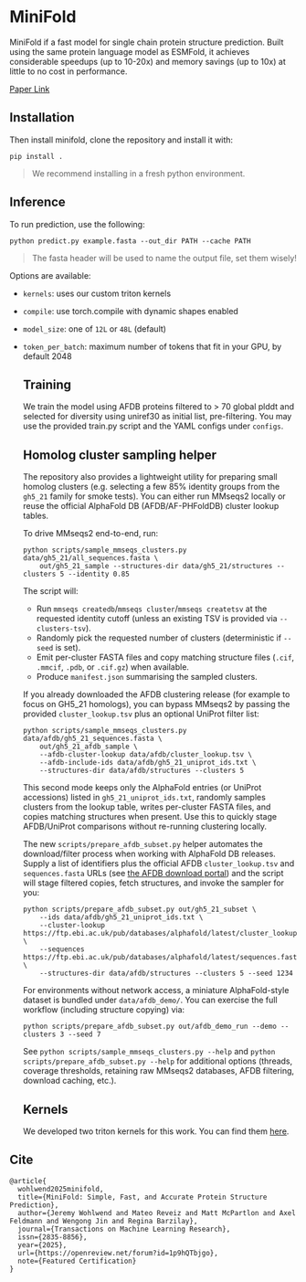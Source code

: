 # MiniFold

MiniFold if a fast model for single chain protein structure prediction. Built using the same protein language model as ESMFold, it achieves considerable speedups (up to 10-20x) and memory savings (up to 10x) at little to no cost in performance.

[Paper Link](https://openreview.net/pdf?id=1p9hQTbjgo)

## Installation

Then install minifold, clone the repository and install it with:

`pip install .`

> We recommend installing in a fresh python environment.

## Inference

To run prediction, use the following:

`python predict.py example.fasta --out_dir PATH --cache PATH`

> The fasta header will be used to name the output file, set them wisely!

Options are available:

- `kernels`: uses our custom triton kernels
- `compile`: use torch.compile with dynamic shapes enabled
- `model_size`: one of `12L` or `48L` (default) 
- `token_per_batch`: maximum number of tokens that fit in your GPU, by default 2048

  ## Training

  We train the model using AFDB proteins filtered to > 70 global plddt and selected for diversity using uniref30 as initial list, pre-filtering. You may use the provided train.py script and the YAML configs under `configs`.

  ## Homolog cluster sampling helper

  The repository also provides a lightweight utility for preparing small homolog clusters (e.g. selecting a few 85% identity groups from the `gh5_21` family for smoke tests). You can either run MMseqs2 locally or reuse the official AlphaFold DB (AFDB/AF-PHFoldDB) cluster lookup tables.

  To drive MMseqs2 end-to-end, run:

  ```
  python scripts/sample_mmseqs_clusters.py data/gh5_21/all_sequences.fasta \
      out/gh5_21_sample --structures-dir data/gh5_21/structures --clusters 5 --identity 0.85
  ```

  The script will:

  - Run `mmseqs createdb`/`mmseqs cluster`/`mmseqs createtsv` at the requested identity cutoff (unless an existing TSV is provided via `--clusters-tsv`).
  - Randomly pick the requested number of clusters (deterministic if `--seed` is set).
  - Emit per-cluster FASTA files and copy matching structure files (`.cif`, `.mmcif`, `.pdb`, or `.cif.gz`) when available.
  - Produce `manifest.json` summarising the sampled clusters.

  If you already downloaded the AFDB clustering release (for example to focus on GH5_21 homologs), you can bypass MMseqs2 by passing the provided `cluster_lookup.tsv` plus an optional UniProt filter list:

  ```
  python scripts/sample_mmseqs_clusters.py data/afdb/gh5_21_sequences.fasta \
      out/gh5_21_afdb_sample \
      --afdb-cluster-lookup data/afdb/cluster_lookup.tsv \
      --afdb-include-ids data/afdb/gh5_21_uniprot_ids.txt \
      --structures-dir data/afdb/structures --clusters 5
  ```

  This second mode keeps only the AlphaFold entries (or UniProt accessions) listed in `gh5_21_uniprot_ids.txt`, randomly samples clusters from the lookup table, writes per-cluster FASTA files, and copies matching structures when present. Use this to quickly stage AFDB/UniProt comparisons without re-running clustering locally.

  The new `scripts/prepare_afdb_subset.py` helper automates the download/filter process when working with AlphaFold DB releases. Supply a list of identifiers plus the official AFDB `cluster_lookup.tsv` and `sequences.fasta` URLs (see [the AFDB download portal](https://alphafold.ebi.ac.uk/download)) and the script will stage filtered copies, fetch structures, and invoke the sampler for you:

  ```
  python scripts/prepare_afdb_subset.py out/gh5_21_subset \
      --ids data/afdb/gh5_21_uniprot_ids.txt \
      --cluster-lookup https://ftp.ebi.ac.uk/pub/databases/alphafold/latest/cluster_lookup/cluster_lookup.tsv.gz \
      --sequences https://ftp.ebi.ac.uk/pub/databases/alphafold/latest/sequences.fasta.gz \
      --structures-dir data/afdb/structures --clusters 5 --seed 1234
  ```

  For environments without network access, a miniature AlphaFold-style dataset is bundled under `data/afdb_demo/`. You can exercise the full workflow (including structure copying) via:

  ```
  python scripts/prepare_afdb_subset.py out/afdb_demo_run --demo --clusters 3 --seed 7
  ```

  See `python scripts/sample_mmseqs_clusters.py --help` and `python scripts/prepare_afdb_subset.py --help` for additional options (threads, coverage thresholds, retaining raw MMseqs2 databases, AFDB filtering, download caching, etc.).

  ## Kernels

  We developed two triton kernels for this work. You can find them [here](https://github.com/jwohlwend/minifold/tree/main/minifold/model/kernels).

## Cite

```
@article{
  wohlwend2025minifold,
  title={MiniFold: Simple, Fast, and Accurate Protein Structure Prediction},
  author={Jeremy Wohlwend and Mateo Reveiz and Matt McPartlon and Axel Feldmann and Wengong Jin and Regina Barzilay},
  journal={Transactions on Machine Learning Research},
  issn={2835-8856},
  year={2025},
  url={https://openreview.net/forum?id=1p9hQTbjgo},
  note={Featured Certification}
}
```
